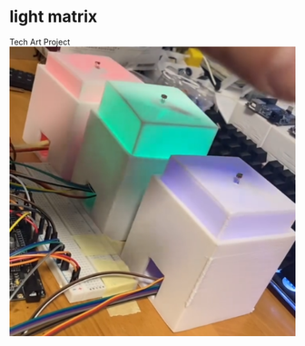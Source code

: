 # light matrix
Tech Art Project
![alt text](https://github.com/comancheace/lightmatrix/blob/main/github_light_matrix.png)
